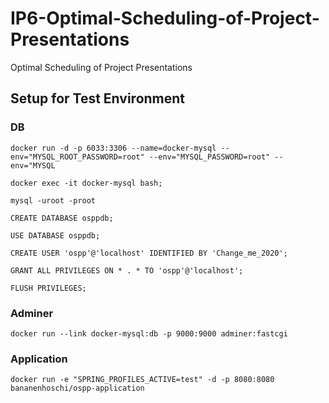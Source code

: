 # IP6-Optimal-Scheduling-of-Project-Presentations
Optimal Scheduling of Project Presentations

## Setup for Test Environment

### DB
```
docker run -d -p 6033:3306 --name=docker-mysql --env="MYSQL_ROOT_PASSWORD=root" --env="MYSQL_PASSWORD=root" --env="MYSQL

docker exec -it docker-mysql bash;

mysql -uroot -proot

CREATE DATABASE osppdb;

USE DATABASE osppdb;

CREATE USER 'ospp'@'localhost' IDENTIFIED BY 'Change_me_2020';

GRANT ALL PRIVILEGES ON * . * TO 'ospp'@'localhost';
 
FLUSH PRIVILEGES;
```

### Adminer
```
docker run --link docker-mysql:db -p 9000:9000 adminer:fastcgi
```
### Application
```
docker run -e "SPRING_PROFILES_ACTIVE=test" -d -p 8080:8080 bananenhoschi/ospp-application
```